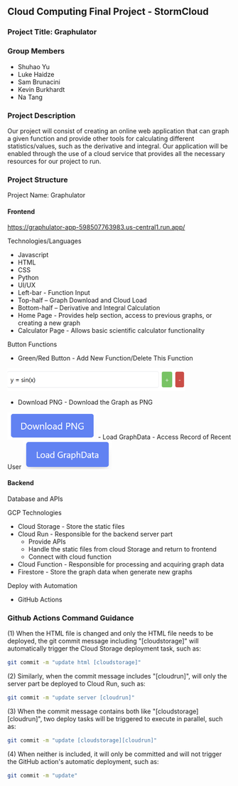 ## Cloud Computing Final Project - StormCloud 

### Project Title: Graphulator 

### Group Members 
- Shuhao Yu 
- Luke Haidze 
- Sam Brunacini 
- Kevin Burkhardt 
- Na Tang 
  
### Project Description

Our project will consist of creating an online web application that can graph a given function and provide other tools for calculating different statistics/values, such as the derivative and integral. Our application will be enabled through the use of a cloud service that provides all the necessary resources for our project to run. 

### Project Structure

Project Name: Graphulator 

#### Frontend

https://graphulator-app-598507763983.us-central1.run.app/

Technologies/Languages
- Javascript 
- HTML 
- CSS 
- Python 
- UI/UX 
- Left-bar - Function Input
- Top-half – Graph Download and Cloud Load
- Bottom-half – Derivative and Integral Calculation 
- Home Page - Provides help section, access to previous graphs, or creating a new graph 
- Calculator Page - Allows basic scientific calculator functionality 

Button Functions
- Green/Red Button - Add New Function/Delete This Function
<img src="./docs/Add_Delete.PNG" alt="drawing" style="width:400px;"/>

- Download PNG - Download the Graph as PNG

<img src="./docs/Download.PNG" alt="drawing" style="width:200px;"/>
- Load GraphData - Access Record of Recent User 

<img src="./docs/Load.PNG" alt="drawing" style="width:200px;"/>

#### Backend

Database and APIs 

GCP Technologies
- Cloud Storage - Store the static files 
- Cloud Run - Responsible for the backend server part
  - Provide APIs
  - Handle the static files from cloud Storage and return to frontend
  - Connect with cloud function 
- Cloud Function - Responsible for processing and acquiring graph data
- Firestore - Store the graph data when generate new graphs

Deploy with Automation
- GitHub Actions 

### Github Actions Command Guidance

(1) When the HTML file is changed and only the HTML file needs to be deployed, the git commit message including "[cloudstorage]" will automatically trigger the Cloud Storage deployment task, such as: 

```bash 
git commit -m "update html [cloudstorage]"
```

(2) Similarly, when the commit message includes "[cloudrun]", will only the server part be deployed to Cloud Run, such as: 

```bash 
git commit -m "update server [cloudrun]"
```

(3) When the commit message contains both like "[cloudstorage][cloudrun]", two deploy tasks will be triggered to execute in parallel,  such as: 

```bash 
git commit -m "update [cloudstorage][cloudrun]"
```

(4) When neither is included, it will only be committed and will not trigger the GitHub action's automatic deployment, such as: 

```bash 
git commit -m "update" 
```

